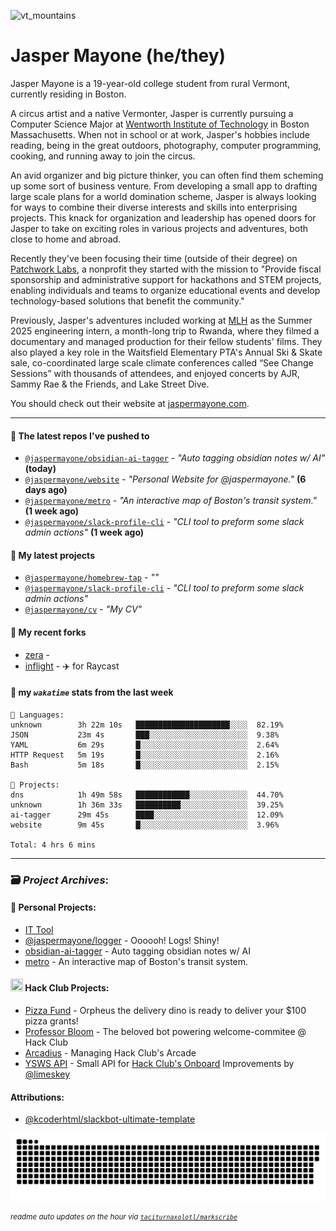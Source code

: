 ![vt_mountains](https://github.com/jaspermayone/jaspermayone/assets/65788728/0597adb6-37c9-4db7-b6d8-1d7107b7bdd8)

# Jasper Mayone (he/they)

Jasper Mayone is a 19-year-old college student from rural Vermont, currently residing in Boston.

A circus artist and a native Vermonter, Jasper is currently pursuing a Computer Science Major at [Wentworth Institute of Technology](https://wit.edu) in Boston Massachusetts. When not in school or at work, Jasper's hobbies include reading, being in the great outdoors, photography, computer programming, cooking, and running away to join the circus.

An avid organizer and big picture thinker, you can often find them scheming up some sort of business venture. From developing a small app to drafting large scale plans for a world domination scheme, Jasper is always looking for ways to combine their diverse interests and skills into enterprising projects. This knack for organization and leadership has opened doors for Jasper to take on exciting roles in various projects and adventures, both close to home and abroad.

Recently they've been focusing their time (outside of their degree) on [Patchwork Labs](https://github.com/patchworklabsorg), a nonprofit they started with the mission to "Provide fiscal sponsorship and administrative support for hackathons and STEM projects, enabling individuals and teams to organize educational events and develop technology-based solutions that benefit the community."

Previously, Jasper's adventures included working at [MLH](https://mlh.io/) as the Summer 2025 engineering intern, a month-long trip to Rwanda, where they filmed a documentary and managed production for their fellow students' films. They also played a key role in the Waitsfield Elementary PTA's Annual Ski & Skate sale, co-coordinated large scale climate conferences called “See Change Sessions” with thousands of attendees, and enjoyed concerts by AJR, Sammy Rae & the Friends, and Lake Street Dive.

You should check out their website at [jaspermayone.com](https://jaspermayone.com).

---

#### 👷 The latest repos I've pushed to

- [`@jaspermayone/obsidian-ai-tagger`](https://github.com/jaspermayone/obsidian-ai-tagger) - _"Auto tagging obsidian notes w/ AI"_ **(today)**
- [`@jaspermayone/website`](https://github.com/jaspermayone/website) - _"Personal Website for @jaspermayone."_ **(6 days ago)**
- [`@jaspermayone/metro`](https://github.com/jaspermayone/metro) - _"An interactive map of Boston's transit system."_ **(1 week ago)**
- [`@jaspermayone/slack-profile-cli`](https://github.com/jaspermayone/slack-profile-cli) - _"CLI tool to preform some slack admin actions"_ **(1 week ago)**

#### 🌱 My latest projects

- [`@jaspermayone/homebrew-tap`](https://github.com/jaspermayone/homebrew-tap) - _""_
- [`@jaspermayone/slack-profile-cli`](https://github.com/jaspermayone/slack-profile-cli) - _"CLI tool to preform some slack admin actions"_
- [`@jaspermayone/cv`](https://github.com/jaspermayone/cv) - _"My CV"_

#### 🍴 My recent forks

- [zera](https://github.com/jaspermayone-forks/zera) - 
- [inflight](https://github.com/jaspermayone-forks/inflight) - ✈️ for Raycast

#### 📡 my _`wakatime`_ stats from the last week

```text
💾 Languages:
unknown        3h 22m 10s   █████████████████████░░░░  82.19%
JSON           23m 4s       ███░░░░░░░░░░░░░░░░░░░░░░  9.38%
YAML           6m 29s       █░░░░░░░░░░░░░░░░░░░░░░░░  2.64%
HTTP Request   5m 19s       █░░░░░░░░░░░░░░░░░░░░░░░░  2.16%
Bash           5m 18s       █░░░░░░░░░░░░░░░░░░░░░░░░  2.15%

💼 Projects:
dns            1h 49m 58s   ████████████░░░░░░░░░░░░░  44.70%
unknown        1h 36m 33s   ██████████░░░░░░░░░░░░░░░  39.25%
ai-tagger      29m 45s      ████░░░░░░░░░░░░░░░░░░░░░  12.09%
website        9m 45s       █░░░░░░░░░░░░░░░░░░░░░░░░  3.96%

Total: 4 hrs 6 mins
```


---

### 🗃️ _Project Archives_:

#### 🌱 Personal Projects:
- [IT Tool](https://github.com/jaspermayone/ittool)
- [@jaspermayone/logger](https://github.com/jaspermayone/logger) - Oooooh! Logs! Shiny!
- [obsidian-ai-tagger](https://github.com/jaspermayone/obsidian-ai-tagger) - Auto tagging obsidian notes w/ AI
- [metro](https://github.com/jaspermayone/metro) - An interactive map of Boston's transit system.

#### <img src="https://assets.hackclub.com/icon-progress-rounded.png" width="20" height="20" /> Hack Club Projects:
- [Pizza Fund](https://github.com/hackclub/pizza-fund) - Orpheus the delivery dino is ready to deliver your $100 pizza grants!
- [Professor Bloom](https://github.com/hackclub/professor-bloom) - The beloved bot powering welcome-commitee @ Hack Club
- [Arcadius](https://github.com/hackclub/arcadius) - Managing Hack Club's Arcade
- [YSWS API](https://github.com/jaspermayone/ysws-api) - Small API for [Hack Club's Onboard](https://hackclub.com/onboard/) Improvements by [@limeskey](https://github.com/limeskey)

#### Attributions:
- [@kcoderhtml/slackbot-ultimate-template](https://github.com/kcoderhtml/slackbot-ultimate-template?tab=readme-ov-file#template-example)

<picture>
  <source media="(prefers-color-scheme: dark)" srcset="assets/snake/github-contribution-grid-snake-dark.svg" />
  <source media="(prefers-color-scheme: light)" srcset="assets/snake/github-contribution-grid-snake.svg" />
  <img alt="github-snake" src="assets/snake/github-contribution-grid-snake.svg" />
</picture>

<sup><em>readme auto updates on the hour via
  <a href="https://github.com/taciturnaxolotl/markscribe">
    <code>taciturnaxolotl/markscribe</code>
  </a>
</em></sup>
